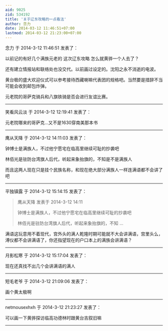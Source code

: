 ```yaml
---
aid: 9025
zid: 534192
title: '关于辽东攻略的一点看法'
author: 念力
date: 2014-03-12 11:46:51+07:00
lastmod: 2014-03-12 21:23:00+07:00
---
```


念力 于 2014-3-12 11:46:51 发表了：

以前记的有好几个满族元老的 这次辽东攻略 怎么就黄骅一个人去了？

还有建立情报站和联络处也没交代。以前画过设定的。沈阳之永不消逝的电波。

黄台极的盛大欢迎仪式可以参考接待西藏喇嘛代表团的规格吧。当然要是措辞不当可能会收到邮包炸弹。

元老院的哥萨克骑兵和八旗铁骑是否会进行友谊比赛。

---------

笑看风云淡 于 2014-3-12 12:19:41 发表了：

元老院哪来的哥萨克...又不是1630穿南美那本书

---------

鹰从天降 于 2014-3-12 14:11:03 发表了：

钟博士是满族人，不过他宁愿宅在临高里继续可耻的抄袭吧

林佰光是驻防台湾旗人后代，听起来象抬旗的，不知是不是满族人

而且这两人现在只是挂个民族名称，和现在绝大部分满族人一样连满语都不会讲了吧

---------

平独镇露 于 2014-3-12 15:14:15 发表了：

> 鹰从天降 发表于 2014-3-12 14:11
> 
> 钟博士是满族人，不过他宁愿宅在临高里继续可耻的抄袭吧
> 
> 林佰光是驻防台湾旗人后代，听起来象抬旗的，不知 ...



满语这玩意用不着现代，宫外头的满人乾隆时期可能就不大会讲满语，宫里头么，溥仪都不会讲满语了，你还指望现在的户口本上的满族会讲满语？

---------

月影松寒 于 2014-3-12 15:17:04 发表了：

现在还真找不出几个会讲满语的满人

---------

短毛老爷 于 2014-3-12 21:09:06 发表了：

画个黄太极啊

---------

netmousexhxh 于 2014-3-12 21:23:27 发表了：

可以画一下黄骅探访临高功德林时跟黄台吉叙旧嘛

---------

